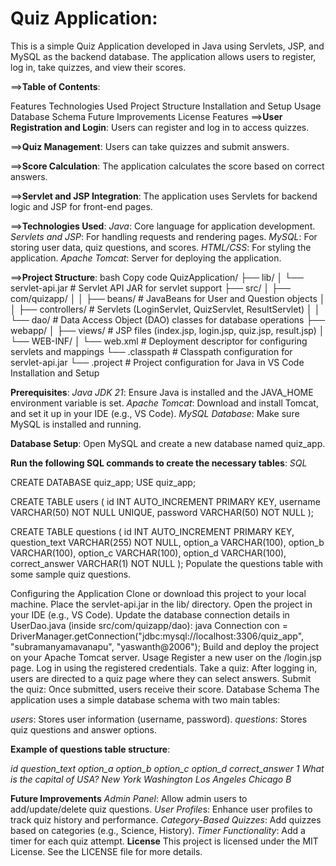 # Quiz Application:

This is a simple Quiz Application developed in Java using Servlets, JSP, and MySQL as the backend database. The application allows users to register, log in, take quizzes, and view their scores.


==>**Table of Contents**:

Features
Technologies Used
Project Structure
Installation and Setup
Usage
Database Schema
Future Improvements
License
Features
==>**User Registration and Login**: Users can register and log in to access quizzes.

==>**Quiz Management**: Users can take quizzes and submit answers.

==>**Score Calculation**: The application calculates the score based on correct answers.

==>**Servlet and JSP Integration**: The application uses Servlets for backend logic and JSP for front-end pages.


==>**Technologies Used**:
*Java*: Core language for application development.
*Servlets and JSP*: For handling requests and rendering pages.
*MySQL*: For storing user data, quiz questions, and scores.
*HTML/CSS*: For styling the application.
*Apache Tomcat*: Server for deploying the application.

==>**Project Structure**:
bash
Copy code
QuizApplication/
├── lib/
│   └── servlet-api.jar        # Servlet API JAR for servlet support
├── src/
│   ├── com/quizapp/
│   │   ├── beans/             # JavaBeans for User and Question objects
│   │   ├── controllers/       # Servlets (LoginServlet, QuizServlet, ResultServlet)
│   │   └── dao/               # Data Access Object (DAO) classes for database operations
├── webapp/
│   ├── views/                 # JSP files (index.jsp, login.jsp, quiz.jsp, result.jsp)
│   └── WEB-INF/
│       └── web.xml            # Deployment descriptor for configuring servlets and mappings
└── .classpath                 # Classpath configuration for servlet-api.jar
└── .project                   # Project configuration for Java in VS Code
Installation and Setup

**Prerequisites**:
*Java JDK 21*: Ensure Java is installed and the JAVA_HOME environment variable is set.
*Apache Tomcat*: Download and install Tomcat, and set it up in your IDE (e.g., VS Code).
*MySQL Database*: Make sure MySQL is installed and running.

**Database Setup**:
Open MySQL and create a new database named quiz_app.

**Run the following SQL commands to create the necessary tables**:
*SQL*

CREATE DATABASE quiz_app;
USE quiz_app;

CREATE TABLE users (
    id INT AUTO_INCREMENT PRIMARY KEY,
    username VARCHAR(50) NOT NULL UNIQUE,
    password VARCHAR(50) NOT NULL
);

CREATE TABLE questions (
    id INT AUTO_INCREMENT PRIMARY KEY,
    question_text VARCHAR(255) NOT NULL,
    option_a VARCHAR(100),
    option_b VARCHAR(100),
    option_c VARCHAR(100),
    option_d VARCHAR(100),
    correct_answer VARCHAR(1) NOT NULL
);
Populate the questions table with some sample quiz questions.

Configuring the Application
Clone or download this project to your local machine.
Place the servlet-api.jar in the lib/ directory.
Open the project in your IDE (e.g., VS Code).
Update the database connection details in UserDao.java (inside src/com/quizapp/dao):
java
Connection con = DriverManager.getConnection("jdbc:mysql://localhost:3306/quiz_app", "subramanyamavanapu", "yaswanth@2006");
Build and deploy the project on your Apache Tomcat server.
Usage
Register a new user on the /login.jsp page.
Log in using the registered credentials.
Take a quiz: After logging in, users are directed to a quiz page where they can select answers.
Submit the quiz: Once submitted, users receive their score.
Database Schema
The application uses a simple database schema with two main tables:

*users*: Stores user information (username, password).
*questions*: Stores quiz questions and answer options.

**Example of questions table structure**:

*id	question_text	option_a	option_b	option_c	option_d	correct_answer
1	What is the capital of USA?	New York	Washington	Los Angeles	Chicago	B*

**Future Improvements**
*Admin Panel*: Allow admin users to add/update/delete quiz questions.
*User Profile*s: Enhance user profiles to track quiz history and performance.
*Category-Based Quizzes*: Add quizzes based on categories (e.g., Science, History).
*Timer Functionality*: Add a timer for each quiz attempt.
**License**
This project is licensed under the MIT License. See the LICENSE file for more details.
